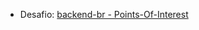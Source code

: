  - Desafio: [backend-br - Points-Of-Interest](https://github.com/backend-br/desafios/blob/master/points-of-interest/PROBLEM.md)
